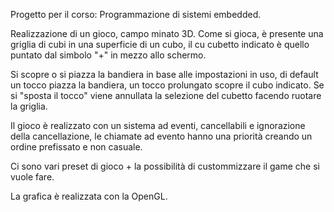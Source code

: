 Progetto per il corso: Programmazione di sistemi embedded.

Realizzazione di un gioco, campo minato 3D.
Come si gioca, è presente una griglia di cubi in una superficie di un cubo,
il cu cubetto indicato è quello puntato dal simbolo "+" in mezzo allo schermo.

Si scopre o si piazza la bandiera in base alle impostazioni in uso, di default
un tocco piazza la bandiera, un tocco prolungato scopre il cubo indicato.
Se si "sposta il tocco" viene annullata la selezione del cubetto facendo ruotare
la griglia.

Il gioco è realizzato con un sistema ad eventi, cancellabili e ignorazione 
della cancellazione, le chiamate ad evento hanno una priorità creando un ordine
prefissato e non casuale.

Ci sono vari preset di gioco + la possibilità di custommizzare il game che si
vuole fare.

La grafica è realizzata con la OpenGL.
